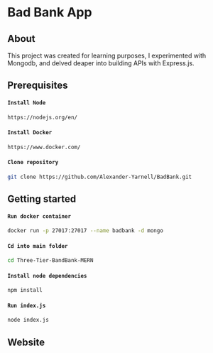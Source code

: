 # Bad Bank App

## About

This project was created for learning purposes, I experimented with Mongodb, and delved deaper into building APIs with Express.js.

## Prerequisites

#### `Install Node`
```sh
https://nodejs.org/en/
```

#### `Install Docker`

```sh
https://www.docker.com/
```

#### `Clone repository`

```sh
git clone https://github.com/Alexander-Yarnell/BadBank.git
```

## Getting started

#### `Run docker container`
```sh
docker run -p 27017:27017 --name badbank -d mongo
```

#### `Cd into main folder`
```sh
cd Three-Tier-BandBank-MERN
```

#### `Install node dependencies`
```sh
npm install
```

#### `Run index.js`
```sh
node index.js
```

## Website




